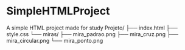 # SimpleHTMLProject
A simple HTML project made for study
Projeto/
├── index.html
├── style.css
└── miras/
    ├── mira_padrao.png
    ├── mira_cruz.png
    ├── mira_circular.png
    └── mira_ponto.png
